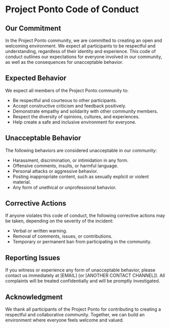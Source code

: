 # Project Ponto Code of Conduct

## Our Commitment

In the Project Ponto community, we are committed to creating an open and welcoming environment. We expect all participants to be respectful and understanding, regardless of their identity and experience. This code of conduct outlines our expectations for everyone involved in our community, as well as the consequences for unacceptable behavior.

## Expected Behavior

We expect all members of the Project Ponto community to:

- Be respectful and courteous to other participants.
- Accept constructive criticism and feedback positively.
- Demonstrate empathy and solidarity with other community members.
- Respect the diversity of opinions, cultures, and experiences.
- Help create a safe and inclusive environment for everyone.

## Unacceptable Behavior

The following behaviors are considered unacceptable in our community:

- Harassment, discrimination, or intimidation in any form.
- Offensive comments, insults, or harmful language.
- Personal attacks or aggressive behavior.
- Posting inappropriate content, such as sexually explicit or violent material.
- Any form of unethical or unprofessional behavior.

## Corrective Actions

If anyone violates this code of conduct, the following corrective actions may be taken, depending on the severity of the incident:

- Verbal or written warning.
- Removal of comments, issues, or contributions.
- Temporary or permanent ban from participating in the community.

## Reporting Issues

If you witness or experience any form of unacceptable behavior, please contact us immediately at [EMAIL] (or [ANOTHER CONTACT CHANNEL]). All complaints will be treated confidentially and will be promptly investigated.

## Acknowledgment

We thank all participants of the Project Ponto for contributing to creating a respectful and collaborative community. Together, we can build an environment where everyone feels welcome and valued.

